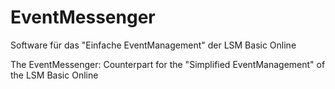 # EventMessenger
Software für das "Einfache EventManagement" der LSM Basic Online

The EventMessenger: Counterpart for the "Simplified EventManagement" of the LSM Basic Online
